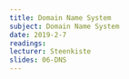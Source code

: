 ```yaml
---
title: Domain Name System
subject: Domain Name System
date: 2019-2-7
readings:
lecturer: Steenkiste
slides: 06-DNS
---
```

